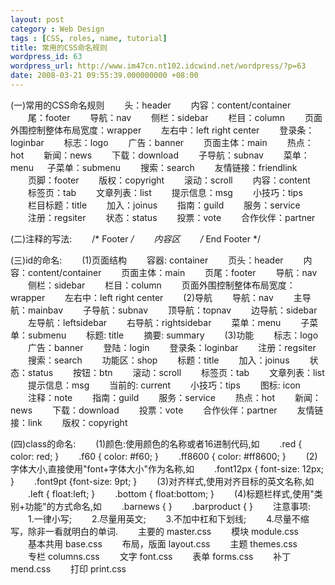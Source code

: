 ```yaml
---
layout: post
category : Web Design
tags : [CSS, roles, name, tutorial]
title: 常用的CSS命名规则
wordpress_id: 63
wordpress_url: http://www.im47cn.nt102.idcwind.net/wordpress/?p=63
date: 2008-03-21 09:55:39.000000000 +08:00
---
```

(一)常用的CSS命名规则
　　头：header
　　内容：content/container
　　尾：footer
　　导航：nav
　　侧栏：sidebar
　　栏目：column
　　页面外围控制整体布局宽度：wrapper
　　左右中：left right center
　　登录条：loginbar
　　标志：logo
　　广告：banner
　　页面主体：main
　　热点：hot
　　新闻：news
　　下载：download
　　子导航：subnav
　　菜单：menu
　 子菜单：submenu
　　搜索：search
　　友情链接：friendlink
　　页脚：footer
　　版权：copyright
　　滚动：scroll
　　内容：content
　　标签页：tab
　　文章列表：list
　　提示信息：msg
　　小技巧：tips
　　栏目标题：title
　　加入：joinus
　　指南：guild
　　服务：service
　　注册：regsiter
　　状态：status
　　投票：vote
　　合作伙伴：partner

(二)注释的写法:
　　/* Footer */
　　内容区
　　/* End Footer */

(三)id的命名:
　　(1)页面结构
　　容器: container
　　页头：header
　　内容：content/container
　　页面主体：main
　　页尾：footer
　　导航：nav
　　侧栏：sidebar
　　栏目：column
　　页面外围控制整体布局宽度：wrapper
　　左右中：left right center
　　(2)导航
　　导航：nav
　　主导航：mainbav
　　子导航：subnav
　　顶导航：topnav
　　边导航：sidebar
　　左导航：leftsidebar
　　右导航：rightsidebar
　　菜单：menu
　　子菜单：submenu
　　标题: title
　　摘要: summary
　　(3)功能
　　标志：logo
　　广告：banner
　　登陆：login
　　登录条：loginbar
　　注册：regsiter
　　搜索：search
　　功能区：shop
　　标题：title
　　加入：joinus
　　状态：status
　　按钮：btn
　　滚动：scroll
　　标签页：tab
　　文章列表：list
　　提示信息：msg
　　当前的: current
　　小技巧：tips
　　图标: icon
　　注释：note
　　指南：guild
　　服务：service
　　热点：hot
　　新闻：news
　　下载：download
　　投票：vote
　　合作伙伴：partner
　　友情链接：link
　　版权：copyright

(四)class的命名:
　　(1)颜色:使用颜色的名称或者16进制代码,如
　　.red { color: red; }
　　.f60 { color: #f60; }
　　.ff8600 { color: #ff8600; }
　　(2)字体大小,直接使用"font+字体大小"作为名称,如
　　.font12px { font-size: 12px; }
　　.font9pt {font-size: 9pt; }
　　(3)对齐样式,使用对齐目标的英文名称,如
　　.left { float:left; }
　　.bottom { float:bottom; }
　　(4)标题栏样式,使用"类别+功能"的方式命名,如
　　.barnews { }
　　.barproduct { }
　　注意事项:
　　1.一律小写;
　　2.尽量用英文;
　　3.不加中杠和下划线;
　　4.尽量不缩写，除非一看就明白的单词.
　　主要的 master.css
　　模块 module.css
　　基本共用 base.css
　　布局，版面 layout.css
　　主题 themes.css
　　专栏 columns.css
　　文字 font.css
　　表单 forms.css
　　补丁 mend.css
　　打印 print.css
